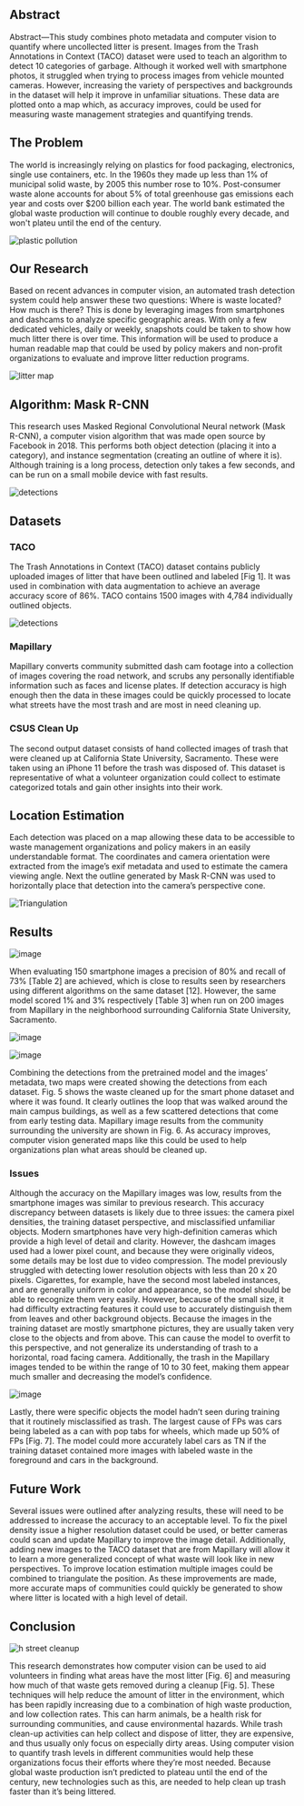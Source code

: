 ## Abstract
Abstract—This study combines photo metadata and computer vision to quantify where uncollected litter is present. Images from the Trash Annotations in Context (TACO) dataset were used to teach an algorithm to detect 10 categories of garbage. Although it worked well with smartphone photos, it struggled when trying to process images from vehicle mounted cameras. However, increasing the variety of perspectives and backgrounds in the dataset will help it improve in unfamiliar situations. These data are plotted onto a map which, as accuracy improves, could be used for measuring waste management strategies and quantifying trends.

## The Problem
The world is increasingly relying on plastics for food packaging, electronics, single use containers, etc. In the 1960s they made up less than 1% of municipal solid waste, by 2005 this number rose to 10%. Post-consumer waste alone accounts for about 5% of total greenhouse gas emissions each year and costs over $200 billion each year. The world bank estimated the global waste production will continue to double roughly every decade, and won't plateu until the end of the century.

![plastic pollution](docs/images/plastic-pollution.jpeg)

## Our Research
Based on recent advances in computer vision, an automated trash detection system could help answer these two questions: Where is waste located? How much is there? This is done by leveraging images from smartphones and dashcams to analyze specific geographic areas. With only a few dedicated vehicles, daily or weekly, snapshots could be taken to show how much litter there is over time. This information will be used to produce a human readable map that could be used by policy makers and non-profit organizations to evaluate and improve litter reduction programs.

![litter map](docs/images/litter-map.png)

## Algorithm: Mask R-CNN
This research uses Masked Regional Convolutional Neural network (Mask R-CNN), a computer vision algorithm that was made open source by Facebook in 2018. This performs both object detection (placing it into a category), and instance segmentation (creating an outline of where it is). Although training is a long process, detection only takes a few seconds, and can be run on a small mobile device with fast results.

![detections](docs/images/taco-sample-2.png)

## Datasets
### TACO
The Trash Annotations in Context (TACO) dataset contains publicly uploaded images of litter that have been outlined and labeled [Fig 1]. It was used in combination with data augmentation to achieve an average accuracy score of 86%. TACO contains 1500 images with 4,784 individually outlined objects.

![detections](docs/images/taco-sample-1.png)

### Mapillary
Mapillary converts community submitted dash cam footage into a collection of images covering the road network, and scrubs any personally identifiable information such as faces and license plates. If detection accuracy is high enough then the data in these images could be quickly processed to locate what streets have the most trash and are most in need cleaning up. 

### CSUS Clean Up
The second output dataset consists of hand collected images of trash that were cleaned up at California State University, Sacramento. These were taken using an iPhone 11 before the trash was disposed of. This dataset is representative of what a volunteer organization could collect to estimate categorized totals and gain other insights into their work. 

## Location Estimation
Each detection was placed on a map allowing these data to be accessible to waste management organizations and policy makers in an easily understandable format. The coordinates and camera orientation were extracted from the image’s exif metadata and used to estimate the camera viewing angle. Next the outline generated by Mask R-CNN was used to horizontally place that detection into the camera’s perspective cone.

 ![Triangulation](https://user-images.githubusercontent.com/39971693/182955774-19a2efbb-be66-41e4-9a94-2f3a677836cb.png)
 
 ## Results

![image](https://user-images.githubusercontent.com/39971693/182955934-58358966-3ce6-4a25-b4f6-c1601ba82dbf.png)

When evaluating 150 smartphone images a precision of 80% and recall of 73% [Table 2] are achieved, which is close to results seen by researchers using different algorithms on the same dataset [12].  However, the same model scored 1% and 3% respectively [Table 3] when run on 200 images from Mapillary in the neighborhood surrounding California State University, Sacramento. 

![image](https://user-images.githubusercontent.com/39971693/182956041-bb792ce4-5a72-4292-8a4a-55b65ddc5ff8.png)

![image](https://user-images.githubusercontent.com/39971693/182956060-c372d886-421e-430a-bd0b-803f848419d3.png)


Combining the detections from the pretrained model and the images’ metadata, two maps were created showing the detections from each dataset. Fig. 5 shows the waste cleaned up for the smart phone dataset and where it was found. It clearly outlines the loop that was walked around the main campus buildings, as well as a few scattered detections that come from early testing data. Mapillary image results from the community surrounding the university are shown in Fig. 6. As accuracy improves, computer vision generated maps like this could be used to help organizations plan what areas should be cleaned up.

### Issues

Although the accuracy on the Mapillary images was low, results from the smartphone images was similar to previous research. This accuracy discrepancy between datasets is likely due to three issues: the camera pixel densities, the training dataset perspective, and misclassified unfamiliar objects. Modern smartphones have very high-definition cameras which provide a high level of detail and clarity. However, the dashcam images used had a lower pixel count, and because they were originally videos, some details may be lost due to video compression. The model previously struggled with detecting lower resolution objects with less than 20 x 20 pixels. Cigarettes, for example, have the second most labeled instances, and are generally uniform in color and appearance, so the model should be able to recognize them very easily. However, because of the small size, it had difficulty extracting features it could use to accurately distinguish them from leaves and other background objects. Because the images in the training dataset are mostly smartphone pictures, they are usually taken very close to the objects and from above. This can cause the model to overfit to this perspective, and not generalize its understanding of trash to a horizontal, road facing camera. Additionally, the trash in the Mapillary images tended to be within the range of 10 to 30 feet, making them appear much smaller and decreasing the model’s confidence.

![image](https://user-images.githubusercontent.com/39971693/182956512-f4f565b4-ea39-4c23-b5fc-c78955cc4214.png)

Lastly, there were specific objects the model hadn’t seen during training that it routinely misclassified as trash. The largest cause of FPs was cars being labeled as a can with pop tabs for wheels, which made up 50% of FPs [Fig. 7]. The model could more accurately label cars as TN if the training dataset contained more images with labeled waste in the foreground and cars in the background.

 ## Future Work

Several issues were outlined after analyzing results, these will need to be addressed to increase the accuracy to an acceptable level. To fix the pixel density issue a higher resolution dataset could be used, or better cameras could scan and update Mapillary to improve the image detail. Additionally, adding new images to the TACO dataset that are from Mapillary will allow it to learn a more generalized concept of what waste will look like in new perspectives. To improve location estimation multiple images could be combined to triangulate the position. As these improvements are made, more accurate maps of communities could quickly be generated to show where litter is located with a high level of detail.

 ## Conclusion

![h street cleanup](https://user-images.githubusercontent.com/39971693/182956590-2909d246-65fa-4c87-ac51-35ed529b3c0a.jpg)

This research demonstrates how computer vision can be used to aid volunteers in finding what areas have the most litter [Fig. 6] and measuring how much of that waste gets removed during a cleanup [Fig. 5]. These techniques will help reduce the amount of litter in the environment, which has been rapidly increasing due to a combination of high waste production, and low collection rates. This can harm animals, be a health risk for surrounding communities, and cause environmental hazards. While trash clean-up activities can help collect and dispose of litter, they are expensive, and thus usually only focus on especially dirty areas. Using computer vision to quantify trash levels in different communities would help these organizations focus their efforts where they’re most needed. Because global waste production isn’t predicted to plateau until the end of the century, new technologies such as this, are needed to help clean up trash faster than it’s being littered.
